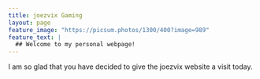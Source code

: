 ```yaml
---
title: joezvix Gaming
layout: page
feature_image: "https://picsum.photos/1300/400?image=989"
feature_text: |
  ## Welcome to my personal webpage!
---
```


I am so glad that you have decided to give the joezvix website a visit today.
